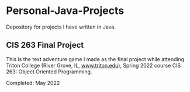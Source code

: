 # Personal-Java-Projects
Depository for projects I have written in Java.

## CIS 263 Final Project
This is the text adventure game I made as the final project while attending Triton College (River Grove, IL, www.triton.edu), Spring 2022 course CIS 263: Object Oriented Programming.

Completed: May 2022
